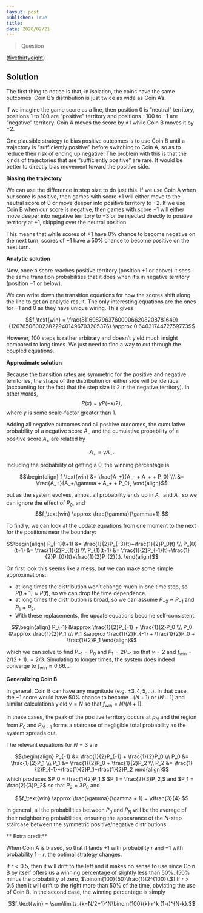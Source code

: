 ```yaml
---
layout: post
published: True
title: 
date: 2020/02/21
---
```


>Question

<!--more-->

([fivethirtyeight](URL))

## Solution

The first thing to notice is that, in isolation, the coins have the same outcomes. Coin B’s distribution is just twice as wide as Coin A’s.

If we imagine the game score as a line, then position $0$ is “neutral” territory, positions $1$ to $100$ are “positive” territory and positions $-100$ to $-1$ are “negative” territory. Coin A moves the score by $\pm 1$ while Coin B moves it by $\pm 2.$ 

One plausible strategy to bias positive outcomes is to use Coin B until a trajectory is “sufficiently positive” before switching to Coin A, so as to reduce their risk of ending up negative. The problem with this is that the kinds of trajectories that are “sufficiently positive” are rare. It would be better to directly bias movement toward the positive side.

**Biasing the trajectory**

We can use the difference in step size to do just this. If we use Coin A when our score is positive, then games with score $+1$ will either move to the neutral score of $0$ or move deeper into positive territory to $+2.$ If we use Coin B when our score is negative, then games with score $-1$ will either move deeper into negative territory to $-3$ or be injected directly to positive territory at $+1,$ skipping over the neutral position. 

This means that while scores of $+1$ have $0\%$ chance to become negative on the next turn, scores of $-1$ have a $50\%$ chance to become positive on the next turn. 

**Analytic solution**

Now, once a score reaches positive territory (position $+1$ or above) it sees the same transition probabilities that it does when it’s in negative territory (position $-1$ or below).

We can write down the transition equations for how the scores shift along the line to get an analytic result. The only interesting equations are the ones for $-1$ and $0$ as they have unique wiring. This gives

$$f_\text{win} = \frac{811698796376000066208208781649}{1267650600228229401496703205376} \approx 0.6403174472759773$$

However, $100$ steps is rather arbitrary and doesn’t yield much insight compared to long times. We just need to find a way to cut through the coupled equations.

**Approximate solution**

Because the transition rates are symmetric for the positive and negative territories, the shape of the distribution on either side will be identical (accounting for the fact that the step size is $2$ in the negative territory). In other words, $$P(x) = \gamma P(-x/2),$$ where $\gamma$ is some scale-factor greater than $1.$

Adding all negative outcomes and all positive outcomes, the cumulative probability of a negative score $A_{-}$ and the cumulative probability of a positive score $A_+$ are related by

$$A_{+} = \gamma A_{-}.$$

Including the probability of getting a $0,$ the winning percentage is 

$$\begin{align}
f_\text{win} &= \frac{A_+}{A_- + A_+ + P_0} \\\
&= \frac{A_+}{A_+/\gamma + A_+ + P_0},
\end{align}$$

but as the system evolves, almost all probability ends up in $A_-$ and $A_+$ so we can ignore the effect of $P_0$, and $$f_\text{win} \approx \frac{\gamma}{\gamma+1}.$$

To find $\gamma$, we can look at the update equations from one moment to the next for the positions near the boundary:

$$\begin{align}
P_{-1}(t+1) &= \frac{1}{2}P_{-3}(t)+\frac{1}{2}P_0(t) \\\ 
P_{0}(t+1) &= \frac{1}{2}P_{1}(t) \\\ 
P_{1}(t+1) &= \frac{1}{2}P_{-1}(t)+\frac{1}{2}P_{0}(t)+\frac{1}{2}P_{2}(t).
\end{align}$$

On first look this seems like a mess, but we can make some simple approximations:

- at long times the distribution won’t change much in one time step, so $P(t+1) \approx P(t),$ so we can drop the time dependence.
- at long times the distribution is broad, so we can assume $P_{-3} \approx P_{-1}$ and $P_1 \approx P_2.$ 
- With these replacements, the update equations become self-consistent:

$$\begin{align}
P_{-1} &\approx \frac{1}{2}P_{-1} + \frac{1}{2}P_0 \\\
P_0 &\approx \frac{1}{2}P_1 \\\
P_1 &\approx \frac{1}{2}P_{-1} + \frac{1}{2}P_0 + \frac{1}{2}P_1
\end{align}$$

which we can solve to find $P_{-1} = P_0$ and $P_{1} = 2P_{-1}$ so that $\gamma = 2$ and $f_\text{win} = 2/(2+1).= 2/3.$ Simulating to longer times, the system does indeed converge to $f_\text{win} \approx 0.66\ldots$

**Generalizing Coin B** 

In general, Coin B can have any magnitude (e.g. $\pm 3, 4, 5, \ldots$). In that case, the $-1$ score would have $50\%$ chance to become $-(N + 1)$ or $\left(N - 1\right)$ and similar calculations yield $\gamma = N$ so that $f_\text{win} = N/(N+1).$ 

In these cases, the peak of the positive territory occurs at $p_N$ and the region from $P_0$ and $P_{N-1}$ forms a staircase of negligible total probability as the system spreads out.

The relevant equations for $N=3$ are

$$\begin{align}
P_{-1} &= \frac{1}{2}P_{-1} + \frac{1}{2}P_0 \\\
P_0 &= \frac{1}{2}P_1 \\\
P_1 &= \frac{1}{2}P_0 + \frac{1}{2}P_2 \\\
P_2 &= \frac{1}{2}P_{-1}+\frac{1}{2}P_1+\frac{1}{2}P_2
\end{align}$$
which produces $P_0 = \frac{1}{2}P_1,$ $P_1 = \frac{2}{3}P_2,$ and $P_1 = \frac{2}{3}P_2$ so that $P_2 = 3P_0$ and 

$$f_\text{win} \approx \frac{\gamma}{\gamma + 1} = \dfrac{3}{4}.$$

In general, all the probabilities between $P_0$ and $P_N$ will be the average of their neighboring probabilities, ensuring the appearance of the $N$-step staircase between the symmetric positive/negative distributions.

** Extra credit**

When Coin A is biased, so that it lands $+1$ with probability $r$ and $-1$ with probability $1-r,$ the optimal strategy changes. 

If $r < 0.5,$ then it will drift to the left and it makes no sense to use since Coin B by itself offers us a winning percentage of slightly less than $50\%.$ ($50\%$ minus the probability of zero, $\binom{100}{50}\frac{1}{2^{100}}.$)
If $r > 0.5$ then it will drift to the right more than $50\%$ of the time, obviating the use of Coin B. 
In the second case, the winning percentage is simply 

$$f_\text{win} = \sum\limits_{k=N/2+1}^N\binom{100}{k} r^k (1-r)^{N-k}.$$

<br>
